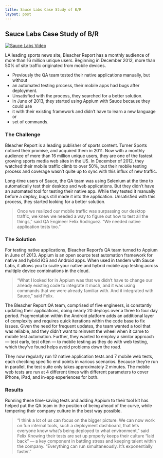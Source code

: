 ```yaml
---
title: Sauce Labs Case Study of B/R
layout: post
---
```

## Sauce Labs Case Study of B/R 
[![Sauce Labs
Video](http://img.youtube.com/vi/vOEndYyp1cs/0.jpg)](http://www.youtube.com/watch?v=vOEndYyp1cs)

LA leading sports news site, Bleacher Report has a monthly audience of more than
16 million unique users. Beginning in December 2012, more than 50% of site
traffic originated from mobile devices.

* Previously the QA team tested their native applications manually, but without
* an automated testing process, their mobile apps had bugs after deployment.
* Unsatisfied with the process, they searched for a better solution.
* In June of 2013, they started using Appium with Sauce because they could use
* it with their existing framework and didn’t have to learn a new language or
* set of commands.

### The Challenge

Bleacher Report is a leading publisher of sports content. Turner Sports noticed
their promise, and acquired them in 2011. Now with a monthly audience of more
than 16 million unique users, they are one of the fastest growing sports media
web sites in the US. In December of 2012, they watched their mobile traffic
climb to over 50%, but their mobile testing process and coverage wasn’t quite
up to sync with this influx of new traffic.

Long-time users of Sauce, the QA team was using Selenium at the time to
automatically test their desktop and web applications. But they didn’t have an
automated tool for testing their native app. While they tested it manually
before a deploy, bugs still made it into the application. Unsatisfied with this
process, they started looking for a better solution.

> Once we realized our mobile traffic was surpassing our desktop traffic, we
> knew we needed a way to figure out how to test all the things,” said QA
> Engineer Felix Rodriguez. “We needed native application tests too.” 

### The Solution

For testing native applications, Bleacher Report’s QA team turned to Appium in
June of 2013. Appium is an open source test automation framework for native and
hybrid iOS and Android apps. When used in tandem with Sauce Labs, it allows you
to scale your native and hybrid mobile app testing across multiple device
combinations in the cloud. 

> “What I looked for in Appium was that we didn’t have to change our already
> existing code to integrate it much, and it was using commands that we were
> already familiar with. And it integrated with Sauce,” said Felix.

The Bleacher Report QA team, comprised of five engineers, is constantly updating
their applications, doing nearly 20 deploys over a three to four day period.
Fragmentation within the Android platform adds an additional layer of complexity
and requires quick iterations within the code base to fix issues. Given the need
for frequent updates, the team wanted a tool that was reliable, and they didn’t
want to reinvent the wheel when it came to mobile test automation. Further, they
wanted to employ a similar approach — test early, test often — to mobile
testing as they do with web testing, which they’ve found helps avoid problems
down the road. 

They now regularly run 12 native application tests and 7 mobile web tests, each
checking specific end points in various scenarios. Because they’re run in
parallel, the test suite only takes approximately 2 minutes. The mobile web
tests are run at 4 different times with different parameters to cover iPhone,
iPad, and in-app experiences for both. 

### Results
Running these time-saving tests and adding Appium to their tool kit has helped
put the QA team in the position of being ahead of the curve, while tempering
their company culture in the best way possible.

> “I think a lot of us can focus on the bigger picture. We can now work on fun
> internal tools, such a deployment dashboard, that lets everyone know what’s
> being deployed to what environment,” said Felix Knowing their tests are set
> up properly keeps their culture “laid back” — a key component in battling
> stress and keeping talent within the company. “Everything can run
> simultaneously. It’s exponentially faster.”
